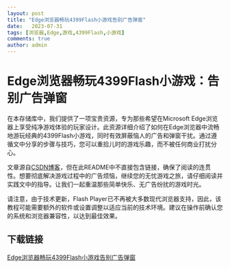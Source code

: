 ```yaml
---
layout: post
title: "Edge浏览器畅玩4399Flash小游戏告别广告弹窗"
date:   2023-07-31
tags: [浏览器,Edge,游戏,4399Flash,小游戏]
comments: true
author: admin
---
```

# Edge浏览器畅玩4399Flash小游戏：告别广告弹窗

在本存储库中，我们提供了一项宝贵资源，专为那些希望在Microsoft Edge浏览器上享受纯净游戏体验的玩家设计。此资源详细介绍了如何在Edge浏览器中流畅地游玩经典的4399Flash小游戏，同时有效屏蔽恼人的广告和弹窗干扰。通过遵循文中分享的步骤与技巧，您可以重拾儿时的游戏乐趣，而不被任何商业打扰分心。

文章源自[CSDN博客](https://blog.csdn.net/qq_63227081/article/details/135516566)，但在此README中不直接包含链接，确保了阅读的连贯性。想要彻底解决游戏过程中的广告烦恼，继续您的无忧游戏之旅，请仔细阅读并实践文中的指导。让我们一起重温那些简单快乐、无广告纷扰的游戏时光。

请注意，由于技术更新，Flash Player已不再被大多数现代浏览器支持，因此，该教程可能需要额外的软件或设置调整以适应当前的技术环境。建议在操作前确认您的系统和浏览器兼容性，以达到最佳效果。

## 下载链接

[Edge浏览器畅玩4399Flash小游戏告别广告弹窗](https://pan.quark.cn/s/e5b131ba3968)